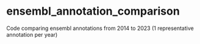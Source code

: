 # ensembl_annotation_comparison
Code comparing ensembl annotations from 2014 to 2023 (1 representative annotation per year)

